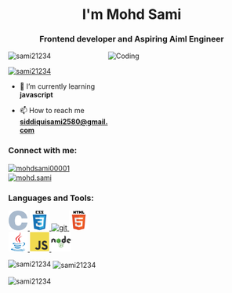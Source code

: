 <h1 align="center">I'm Mohd Sami</h1>
<h3 align="center">Frontend developer and Aspiring Aiml Engineer</h3>
<img align="right" alt="Coding"  width="300" height="400" src="https://i.postimg.cc/0QhkDFMt/animated-hello-coder-large-text.gif"
<p align="left"> <img src="https://komarev.com/ghpvc/?username=sami21234&label=Profile%20views&color=0e75b6&style=flat" alt="sami21234" /> </p>

<p align="left"> <a href="https://github.com/ryo-ma/github-profile-trophy"><img src="https://github-profile-trophy.vercel.app/?username=sami21234" alt="sami21234" /></a> </p>

- 🌱 I’m currently learning **javascript**

- 📫 How to reach me **siddiquisami2580@gmail.com**

<h3 align="left">Connect with me:</h3>
<p align="left">
<a href="https://twitter.com/mohdsami00001" target="blank"><img align="center" src="https://raw.githubusercontent.com/rahuldkjain/github-profile-readme-generator/master/src/images/icons/Social/twitter.svg" alt="mohdsami00001" height="30" width="40" /></a>
<a href="https://linkedin.com/in/mohd.sami" target="blank"><img align="center" src="https://raw.githubusercontent.com/rahuldkjain/github-profile-readme-generator/master/src/images/icons/Social/linked-in-alt.svg" alt="mohd.sami" height="30" width="40" /></a>
</p>

<h3 align="left">Languages and Tools:</h3>
<p align="left"> <a href="https://www.cprogramming.com/" target="_blank" rel="noreferrer"> <img src="https://raw.githubusercontent.com/devicons/devicon/master/icons/c/c-original.svg" alt="c" width="40" height="40"/> </a> <a href="https://www.w3schools.com/css/" target="_blank" rel="noreferrer"> <img src="https://raw.githubusercontent.com/devicons/devicon/master/icons/css3/css3-original-wordmark.svg" alt="css3" width="40" height="40"/> </a> <a href="https://git-scm.com/" target="_blank" rel="noreferrer"> <img src="https://www.vectorlogo.zone/logos/git-scm/git-scm-icon.svg" alt="git" width="40" height="40"/> </a> <a href="https://www.w3.org/html/" target="_blank" rel="noreferrer"> <img src="https://raw.githubusercontent.com/devicons/devicon/master/icons/html5/html5-original-wordmark.svg" alt="html5" width="40" height="40"/> </a> <a href="https://www.java.com" target="_blank" rel="noreferrer"> <img src="https://raw.githubusercontent.com/devicons/devicon/master/icons/java/java-original.svg" alt="java" width="40" height="40"/> </a> <a href="https://developer.mozilla.org/en-US/docs/Web/JavaScript" target="_blank" rel="noreferrer"> <img src="https://raw.githubusercontent.com/devicons/devicon/master/icons/javascript/javascript-original.svg" alt="javascript" width="40" height="40"/> </a> <a href="https://nodejs.org" target="_blank" rel="noreferrer"> <img src="https://raw.githubusercontent.com/devicons/devicon/master/icons/nodejs/nodejs-original-wordmark.svg" alt="nodejs" width="40" height="40"/> </a> </p>

<p><img align="left" src="https://github-readme-stats.vercel.app/api/top-langs?username=sami21234&show_icons=true&locale=en&layout=compact" alt="sami21234" /></p>

<p>&nbsp;<img align="center" src="https://github-readme-stats.vercel.app/api?username=sami21234&show_icons=true&locale=en" alt="sami21234" /></p>

<p><img align="center" src="https://github-readme-streak-stats.herokuapp.com/?user=sami21234&" alt="sami21234" /></p>
